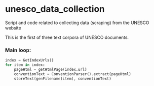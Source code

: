 # unesco_data_collection
Script and code related to collecting data (scraping) from the UNESCO website

This is the first of three text corpora of UNESCO documents.

### Main loop:

```python
index = GetIndexUrls()
for item in index:
    pageHtml = getHtmlPage(index.url)
    conventionText = ConventionParser().extract(pageHtml)
    storeText(genFilename(item), conventionText)
```